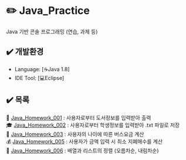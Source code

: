 # :pencil2: Java_Practice
Java 기반 콘솔 프로그래밍 (연습, 과제 등)


## :heavy_check_mark: 개발환경
  - Language: [:coffee:Java 1.8]
  - IDE Tool: [:computer:Eclipse]
  
## :heavy_check_mark: 목록
:orange_book: [Java_Homework_001](https://github.com/smskit726/Java_Practice/tree/master/Java_Homework_001) : 사용자로부터 도서정보를 입력받아 출력  
:mortar_board: [Java_Homework_002](https://github.com/smskit726/Java_Practice/tree/master/Java_Homework_002) : 사용자로부터 학생정보를 입력받아 .txt 파일로 저장  
:bus: [Java_Homework_003](https://github.com/smskit726/Java_Practice/tree/master/Java_Homework_003) : 사용자의 나이에 따른 버스요금 계산  
:moneybag: [Java_Homework_005](https://github.com/smskit726/Java_Practice/tree/master/Java_Homework_005) : 사용자가 금액 입력 시 최소 지폐매수를 계산  
:mag_right: [Java_Homework_006](https://github.com/smskit726/Java_Practice/tree/master/Java_Homework_006) : 배열과 리스트의 정렬 (오름차순, 내림차순)  
